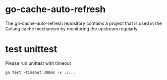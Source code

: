# go-cache-auto-refresh

The go-cache-auto-refresh repository contains a project that is used in the Golang cache mechanism by monitoring the upstream regularly.

# test unittest
Please run unittest with timeout
```
go test -timeout 300ms -v ./...
```